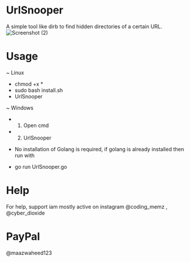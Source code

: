 # UrlSnooper
A simple tool like dirb to find hidden directories of a certain URL.
![Screenshot (2)](https://user-images.githubusercontent.com/93708296/190460691-0f2b0e31-889e-48e2-9f45-3d907ffbc9a3.png)

# Usage
~ Linux
* chmod +x *
* sudo bash install.sh
* UrlSnooper <wordlist> <url>

~ Windows
* 1. Open cmd
* 2. UrlSnooper <wordlist> <url>

- No installation of Golang is required, if golang is already installed then run with
* go run UrlSnooper.go

# Help
For help, support iam mostly active on instagram @coding_memz , @cyber_dioxide

# PayPal
@maazwaheed123
